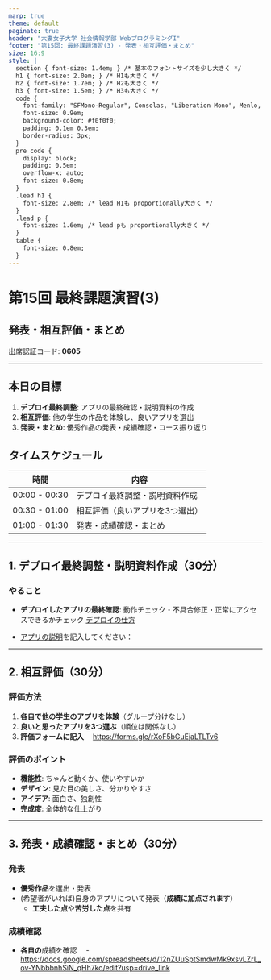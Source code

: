 ```yaml
---
marp: true
theme: default
paginate: true
header: "大妻女子大学 社会情報学部 WebプログラミングI"
footer: "第15回: 最終課題演習(3) - 発表・相互評価・まとめ"
size: 16:9
style: |
  section { font-size: 1.4em; } /* 基本のフォントサイズを少し大きく */
  h1 { font-size: 2.0em; } /* H1も大きく */
  h2 { font-size: 1.7em; } /* H2も大きく */
  h3 { font-size: 1.5em; } /* H3も大きく */
  code {
    font-family: "SFMono-Regular", Consolas, "Liberation Mono", Menlo, Courier, monospace;
    font-size: 0.9em;
    background-color: #f0f0f0;
    padding: 0.1em 0.3em;
    border-radius: 3px;
  }
  pre code {
    display: block;
    padding: 0.5em;
    overflow-x: auto;
    font-size: 0.8em;
  }
  .lead h1 {
    font-size: 2.8em; /* lead H1も proportionally大きく */
  }
  .lead p {
    font-size: 1.6em; /* lead pも proportionally大きく */
  }
  table {
    font-size: 0.8em;
  }
---
```


# 第15回 最終課題演習(3)
## 発表・相互評価・まとめ
出席認証コード: **0605**

---

## 本日の目標

1. **デプロイ最終調整**: アプリの最終確認・説明資料の作成
2. **相互評価**: 他の学生の作品を体験し、良いアプリを選出
3. **発表・まとめ**: 優秀作品の発表・成績確認・コース振り返り


## タイムスケジュール

| 時間          | 内容                                     |
|---------------|------------------------------------------|
| 00:00 - 00:30 | デプロイ最終調整・説明資料作成            |
| 00:30 - 01:00 | 相互評価（良いアプリを3つ選出）           |
| 01:00 - 01:30 | 発表・成績確認・まとめ                   |

---

## 1. デプロイ最終調整・説明資料作成（30分）

### やること
* **デプロイしたアプリの最終確認**: 動作チェック・不具合修正・正常にアクセスできるかチェック
[デプロイの仕方](https://docs.google.com/document/d/1rVMjbQkJLxue9MXrRmLihvfIA0Jrf8MV1yue3BHdtAQ/edit?usp=sharing)

* [アプリの説明](https://forms.gle/JCeovYTVym5XnQih9)を記入してください：




---

## 2. 相互評価（30分）

### 評価方法
1. **各自で他の学生のアプリを体験**（グループ分けなし）
2. **良いと思ったアプリを3つ選ぶ**（順位は関係なし）
3. **評価フォームに記入**
　https://forms.gle/rXoF5bGuEjaLTLTv6


### 評価のポイント
- **機能性**: ちゃんと動くか、使いやすいか
- **デザイン**: 見た目の美しさ、分かりやすさ
- **アイデア**: 面白さ、独創性
- **完成度**: 全体的な仕上がり

---

## 3. 発表・成績確認・まとめ（30分）

### 発表
- **優秀作品**を選出・発表
- (希望者がいれば)自身のアプリについて発表（**成績に加点されます**）
    - **工夫した点**や**苦労した点**を共有

### 成績確認
- **各自の**成績を確認
  　- https://docs.google.com/spreadsheets/d/12nZUuSptSmdwMk9xsvLZrL_ov-YNbbbnhSiN_qHh7ko/edit?usp=drive_link
